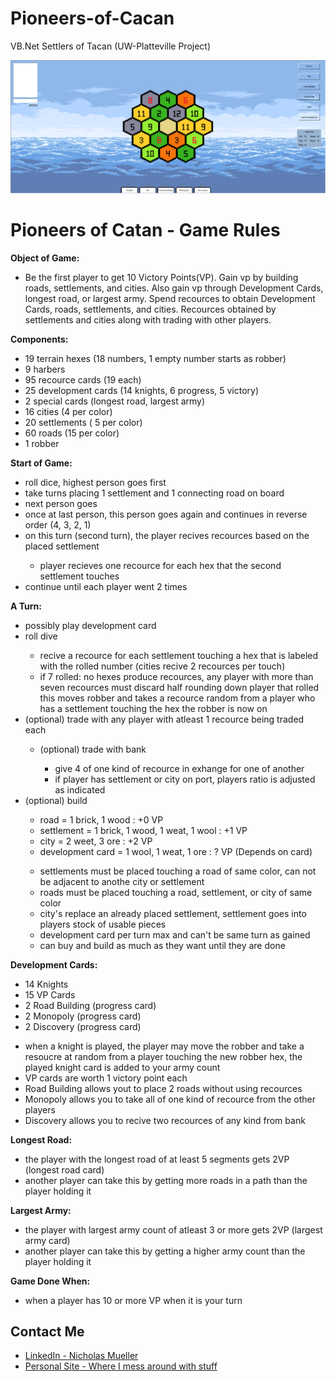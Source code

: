 # Pioneers-of-Cacan
VB.Net Settlers of Tacan (UW-Platteville Project)

![](demo.gif)

<h1>Pioneers of Catan - Game Rules</h1>

<b>Object of Game:</b>
<ul>
	<li>Be the first player to get 10 Victory Points(VP). Gain vp by building roads, settlements, and cities. 
	Also gain vp through Development Cards, longest road, or largest army.  Spend recources to obtain
	Development Cards, roads, settlements, and cities. Recources obtained by settlements and cities
	along with trading with other players.</li>
</ul>

<b>Components:</b>
<ul>
	<li>19 terrain hexes (18 numbers, 1 empty number starts as robber)</li>
	<li>9 harbers</li>
	<li>95 recource cards (19 each)</li>
	<li>25 development cards (14 knights, 6 progress, 5 victory)</li>
	<li>2 special cards (longest road, largest army)</li>
	<li>16 cities (4 per color)</li>
	<li>20 settlements ( 5 per color)</li>
	<li>60 roads (15 per color)</li>
	<li>1 robber</li>
</ul>

<b>Start of Game:</b>
<ul>
	<li>roll dice, highest person goes first</li>
	<li>take turns placing 1 settlement and 1 connecting road on board</li>
	<li>next person goes</li>
	<li>once at last person, this person goes again and continues in reverse order (4, 3, 2, 1)</li>
	<li>on this turn (second turn), the player recives recources based on the placed settlement</li>
	<ul>
		<li>player recieves one recource for each hex that the second settlement touches</li>
	</ul>
	<li>continue until each player went 2 times</li>
</ul>

<b>A Turn:</b>
<ul>
	<li>possibly play development card</li>
	<li>roll dive</li>
	<ul>
		<li>recive a recource for each settlement touching a hex that is labeled with the rolled number (cities recive 2 recources per touch)</li>
		<li>if 7 rolled: no hexes produce recources, any player with more than seven recources must discard half rounding down
	player that rolled this moves robber and takes a recource random from a player who has a settlement touching the hex the robber 	is now on</li>
	</ul>
	<li>(optional) trade with any player with atleast 1 recource being traded each</li>
	<ul>
		<li>(optional) trade with bank</li>
		<ul>
			<li>give 4 of one kind of recource in exhange for one of another</li>
			<li>if player has settlement or city on port, players ratio is adjusted as indicated</li>
		</ul>
	</ul>
	<li>(optional) build</li>
	<ul>
		<li>road = 1 brick, 1 wood : +0 VP</li>
		<li>settlement = 1 brick, 1 wood, 1 weat, 1 wool : +1 VP</li>
		<li>city = 2 weet, 3 ore : +2 VP</li>
		<li>development card = 1 wool, 1 weat, 1 ore : ? VP (Depends on card)</li>
	</ul>
	<ul>
		<li>settlements must be placed touching a road of same color, can not be adjacent to anothe 
		  city or settlement</li>
		<li>roads must be placed touching a road, settlement, or city of same color</li>
		<li>city's replace an already placed settlement, settlement goes into players stock of usable pieces</li>
		<li> development card per turn max and can't be same turn as gained</li>
		<li>can buy and build as much as they want until they are done</li>
	</ul>
</ul>

<b>Development Cards:</b>
<ul>
	<li>14 Knights</li>
	<li>15 VP Cards</li>
	<li>2 Road Building (progress card)</li>
	<li>2 Monopoly (progress card)</li>
	<li>2 Discovery (progress card)</li>
</ul>
<ul>
	<li>when a knight is played, the player may move the robber and take a resoucre at random from a player
	  touching the new robber hex, the played knight card is added to your army count</li>
	<li>VP cards are worth 1 victory point each</li>
	<li>Road Building allows yout to place 2 roads without using recources</li>
	<li>Monopoly allows you to take all of one kind of recource from the other players</li>
	<li>Discovery allows you to recive two recources of any kind from bank</li>
</ul>

<b>Longest Road:</b>
<ul>
	<li>the player with the longest road of at least 5 segments gets 2VP (longest road card)</li>
	<li>another player can take this by getting more roads in a path than the player holding it</li>
</ul>

<b>Largest Army:</b>
<ul>
	<li>the player with largest army count of atleast 3 or more gets 2VP (largest army card)</li>
	<li>another player can take this by getting a higher army count than the player holding it </li>
</ul>

<b>Game Done When:</b>
<ul>
	<li>when a player has 10 or more VP when it is your turn</li>
</ul>

## Contact Me
- [LinkedIn - Nicholas Mueller](https://www.linkedin.com/in/nicholas-mueller-b12006b6/)
- [Personal Site - Where I mess around with stuff](https://nightmue.github.io/)
